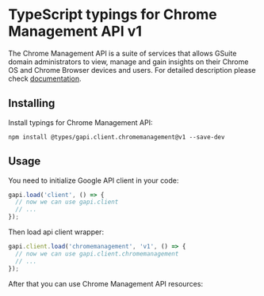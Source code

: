 # TypeScript typings for Chrome Management API v1

The Chrome Management API is a suite of services that allows GSuite domain administrators to view, manage and gain insights on their Chrome OS and Chrome Browser devices and users.
For detailed description please check [documentation](http://developers.google.com/chrome/management/).

## Installing

Install typings for Chrome Management API:

```
npm install @types/gapi.client.chromemanagement@v1 --save-dev
```

## Usage

You need to initialize Google API client in your code:

```typescript
gapi.load('client', () => {
  // now we can use gapi.client
  // ...
});
```

Then load api client wrapper:

```typescript
gapi.client.load('chromemanagement', 'v1', () => {
  // now we can use gapi.client.chromemanagement
  // ...
});
```



After that you can use Chrome Management API resources:

```typescript
```
